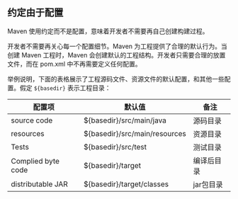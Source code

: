 ## 约定由于配置

Maven 使用约定而不是配置，意味着开发者不需要再自己创建构建过程。 

开发者不需要再关心每一个配置细节。Maven 为工程提供了合理的默认行为。当创建 Maven 工程时，Maven 会创建默认的工程结构。开发者只需要合理的放置文件，而在 pom.xml 中不再需要定义任何配置。

举例说明，下面的表格展示了工程源码文件、资源文件的默认配置，和其他一些配置。假定 `${basedir}` 表示工程目录：  

| 配置项             | 默认值                        | 备注       |
| ------------------ | ----------------------------- | ---------- |
| source code        | ${basedir}/src/main/java      | 源码目录   |
| resources          | ${basedir}/src/main/resources | 资源目录   |
| Tests              | ${basedir}/src/test           | 测试目录   |
| Complied byte code | ${basedir}/target             | 编译后目录 |
| distributable JAR  | ${basedir}/target/classes     | jar包目录  |